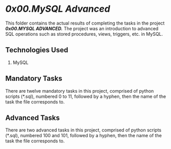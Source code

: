 # ___0x00.MySQL Advanced___
This folder contains the actual results of completing the tasks in the project ___0x00.MYSQL ADVANCED.___ The project was an introduction to advanced SQL operations such as stored procedures, views, triggers, etc. in MySQL.

## Technologies Used
1. MySQL

## Mandatory Tasks
There are twelve mandatory tasks in this project, comprised of python scripts (*.sql), numbered 0 to 11, followed by a hyphen, then the name of the task the file corresponds to.

## Advanced Tasks
There are two advanced tasks in this project, comprised of python scripts (*.sql), numbered 100 and 101, followed by a hyphen, then the name of the task the file corresponds to.
